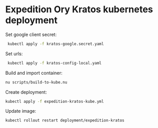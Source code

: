 # Expedition Ory Kratos kubernetes deployment
Set google client secret: 

```sh
 kubectl apply -f kratos-google.secret.yaml
```

Set urls:

```sh
 kubectl apply -f kratos-config-local.yaml
```

Build and import container:
```sh
nu scripts/build-to-kube.nu
```

Create deployment:
```sh
kubectl apply -f expedition-kratos-kube.yml
```

Update image:
```sh
kubectl rollout restart deployment/expedition-kratos
```